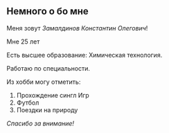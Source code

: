 ## Немного о бо мне 

Меня зовут _Замалдинов Константин Олегович_!

Мне 25 лет

Есть высшее образование: Химическая технология.

Работаю по специальности.

Из хобби могу отметить:

1. Прохождение сингл Игр
2. Футбол
3. Поездки на природу



_Спасибо за внимание!_